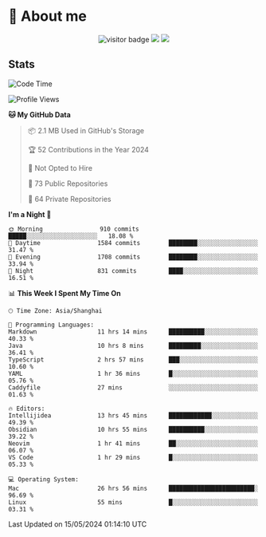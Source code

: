 <!-- ![](https://youpai.roccoshi.top/img/20200804214216.png) -->

# 🧐 About me
 
<p align="center">
<img src="https://visitor-badge.laobi.icu/badge?page_id=Lincest.Lincest&title=hits" alt="visitor badge"/>
<a href="mailto:imroccoshi@gmail.com"><img src="https://img.shields.io/badge/gmail-imroccoshi%40gmail.com-red"></a>
<a href="https://blog.roccoshi.top"><img src="https://img.shields.io/badge/blog-roccoshi-green"></a>
</p>

## Stats

<!--START_SECTION:waka-->
![Code Time](http://img.shields.io/badge/Code%20Time-1%2C157%20hrs%201%20min-blue)

![Profile Views](http://img.shields.io/badge/Profile%20Views-0-blue)

**🐱 My GitHub Data** 

> 📦 2.1 MB Used in GitHub's Storage 
 > 
> 🏆 52 Contributions in the Year 2024
 > 
> 🚫 Not Opted to Hire
 > 
> 📜 73 Public Repositories 
 > 
> 🔑 64 Private Repositories 
 > 
**I'm a Night 🦉** 

```text
🌞 Morning                910 commits         █████░░░░░░░░░░░░░░░░░░░░   18.08 % 
🌆 Daytime                1584 commits        ████████░░░░░░░░░░░░░░░░░   31.47 % 
🌃 Evening                1708 commits        ████████░░░░░░░░░░░░░░░░░   33.94 % 
🌙 Night                  831 commits         ████░░░░░░░░░░░░░░░░░░░░░   16.51 % 
```


📊 **This Week I Spent My Time On** 

```text
🕑︎ Time Zone: Asia/Shanghai

💬 Programming Languages: 
Markdown                 11 hrs 14 mins      ██████████░░░░░░░░░░░░░░░   40.33 % 
Java                     10 hrs 8 mins       █████████░░░░░░░░░░░░░░░░   36.41 % 
TypeScript               2 hrs 57 mins       ███░░░░░░░░░░░░░░░░░░░░░░   10.60 % 
YAML                     1 hr 36 mins        █░░░░░░░░░░░░░░░░░░░░░░░░   05.76 % 
Caddyfile                27 mins             ░░░░░░░░░░░░░░░░░░░░░░░░░   01.63 % 

🔥 Editors: 
Intellijidea             13 hrs 45 mins      ████████████░░░░░░░░░░░░░   49.39 % 
Obsidian                 10 hrs 55 mins      ██████████░░░░░░░░░░░░░░░   39.22 % 
Neovim                   1 hr 41 mins        ██░░░░░░░░░░░░░░░░░░░░░░░   06.07 % 
VS Code                  1 hr 29 mins        █░░░░░░░░░░░░░░░░░░░░░░░░   05.33 % 

💻 Operating System: 
Mac                      26 hrs 56 mins      ████████████████████████░   96.69 % 
Linux                    55 mins             █░░░░░░░░░░░░░░░░░░░░░░░░   03.31 % 
```


 Last Updated on 15/05/2024 01:14:10 UTC
<!--END_SECTION:waka-->


